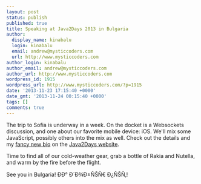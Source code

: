 ```yaml
---
layout: post
status: publish
published: true
title: Speaking at Java2Days 2013 in Bulgaria
author:
  display_name: kinabalu
  login: kinabalu
  email: andrew@mysticcoders.com
  url: http://www.mysticcoders.com
author_login: kinabalu
author_email: andrew@mysticcoders.com
author_url: http://www.mysticcoders.com
wordpress_id: 1915
wordpress_url: http://www.mysticcoders.com/?p=1915
date: '2013-11-23 17:15:40 +0000'
date_gmt: '2013-11-24 00:15:40 +0000'
tags: []
comments: true
---
```

The trip to Sofia is underway in a week.  On the docket is a Websockets discussion, and one about our favorite mobile device: iOS.  We'll mix some JavaScript, possibly others into the mix as well.  Check out the details and my <a href="http://2013.java2days.com/?p=408">fancy new bio</a> on the <a href="http://2013.java2days.com/">Java2Days website</a>.

Time to find all of our cold-weather gear, grab a bottle of Rakia and Nutella, and warm by the fire before the flight.

See you in Bulgaria!  ÐÐ° Ð´Ð¾Ð±ÑŠÑ€ Ð¿ÑŠÑ‚!

